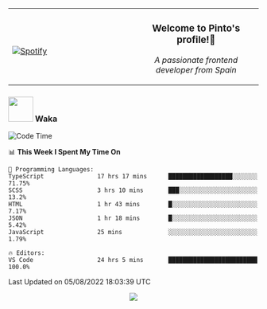 <table width="100%" align="center"> 
  <tr>
  <td width="50%">
      
&nbsp; <br> [![Spotify](https://novatorem-zeta-rust.vercel.app/api/spotify)](https://open.spotify.com/user/novatorem-zeta-rust)

  </td>
  <td width="50%">
    <h3 align="center">Welcome to Pinto's profile!👋</h3>
    <p align="center"><em>A passionate frontend developer from Spain</em></p>
  </td>
  </table>

### <img src="https://media.giphy.com/media/VgCDAzcKvsR6OM0uWg/giphy.gif" width="50"> Waka

  <!--START_SECTION:waka-->
![Code Time](http://img.shields.io/badge/Code%20Time-745%20hrs%2023%20mins-blue)

📊 **This Week I Spent My Time On** 

```text
💬 Programming Languages: 
TypeScript               17 hrs 17 mins      ██████████████████░░░░░░░   71.75% 
SCSS                     3 hrs 10 mins       ███░░░░░░░░░░░░░░░░░░░░░░   13.2% 
HTML                     1 hr 43 mins        █░░░░░░░░░░░░░░░░░░░░░░░░   7.17% 
JSON                     1 hr 18 mins        █░░░░░░░░░░░░░░░░░░░░░░░░   5.42% 
JavaScript               25 mins             ░░░░░░░░░░░░░░░░░░░░░░░░░   1.79%

🔥 Editors: 
VS Code                  24 hrs 5 mins       █████████████████████████   100.0%

```


 Last Updated on 05/08/2022 18:03:39 UTC
<!--END_SECTION:waka-->

<div align="center">
<img src="https://github-readme-stats-gilt-tau.vercel.app/api/top-langs/?username=pinto-hub&layout=compact&theme=dracula" />
</div>
